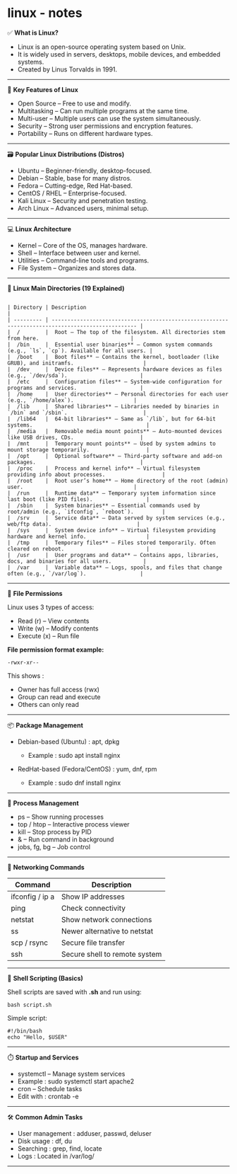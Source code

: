 # linux - notes

✅ **What is Linux?** <br>

 - Linux is an open-source operating system based on Unix.  <br>
 - It is widely used in servers, desktops, mobile devices, and embedded systems.  <br>
 - Created by Linus Torvalds in 1991.  <br>

<hr>

🔧 **Key Features of Linux**  <br>

 - Open Source – Free to use and modify.  <br>
 - Multitasking – Can run multiple programs at the same time.  <br>
 - Multi-user – Multiple users can use the system simultaneously.  <br>
 - Security – Strong user permissions and encryption features.  <br>
 - Portability – Runs on different hardware types.  <br>

<hr>

🗃️ **Popular Linux Distributions (Distros)**

 - Ubuntu – Beginner-friendly, desktop-focused.
 - Debian – Stable, base for many distros.
 - Fedora – Cutting-edge, Red Hat-based.
 - CentOS / RHEL – Enterprise-focused.
 - Kali Linux – Security and penetration testing. 
 - Arch Linux – Advanced users, minimal setup.

<hr>

💻 **Linux Architecture**

 - Kernel – Core of the OS, manages hardware.
 - Shell – Interface between user and kernel.
 - Utilities – Command-line tools and programs.
 - File System – Organizes and stores data.

<hr>

📁 **Linux Main Directories (19 Explained)**

```ssh

| Directory | Description                                                                                       |
| --------- | ------------------------------------------------------------------------------------------------- |
|  /        |  Root – The top of the filesystem. All directories stem from here.                             |
|  /bin     |  Essential user binaries** – Common system commands (e.g., `ls`, `cp`). Available for all users. |
|  /boot    |  Boot files** – Contains the kernel, bootloader (like GRUB), and initramfs.                      |
|  /dev     |  Device files** – Represents hardware devices as files (e.g., `/dev/sda`).                       |
|  /etc     |  Configuration files** – System-wide configuration for programs and services.                    |
|  /home    |  User directories** – Personal directories for each user (e.g., `/home/alex`).                   |
|  /lib     |  Shared libraries** – Libraries needed by binaries in `/bin` and `/sbin`.                        |
|  /lib64   |  64-bit libraries** – Same as `/lib`, but for 64-bit systems.                                    |
|  /media   |  Removable media mount points** – Auto-mounted devices like USB drives, CDs.                     |
|  /mnt     |  Temporary mount points** – Used by system admins to mount storage temporarily.                  |
|  /opt     |  Optional software** – Third-party software and add-on packages.                                 |
|  /proc    |  Process and kernel info** – Virtual filesystem providing info about processes.                  |
|  /root    |  Root user’s home** – Home directory of the root (admin) user.                                   |
|  /run     |  Runtime data** – Temporary system information since last boot (like PID files).                 |
|  /sbin    |  System binaries** – Essential commands used by root/admin (e.g., `ifconfig`, `reboot`).         |
|  /srv     |  Service data** – Data served by system services (e.g., web/ftp data).                           |
|  /sys     |  System device info** – Virtual filesystem providing hardware and kernel info.                   |
|  /tmp     |  Temporary files** – Files stored temporarily. Often cleared on reboot.                          |
|  /usr     |  User programs and data** – Contains apps, libraries, docs, and binaries for all users.          |
|  /var     |  Variable data** – Logs, spools, and files that change often (e.g., `/var/log`).                 |

```

<hr>

🔐 **File Permissions**

Linux uses 3 types of access:  <br>
 - Read (r) – View contents  <br>
 - Write (w) – Modify contents  <br>
 - Execute (x) – Run file  <br>

 **File permission format example:**
 ```ssh
-rwxr-xr--
```

This shows :  <br>
 - Owner has full access (rwx)  <br>
 - Group can read and execute  <br>
 - Others can only read  <br>

<hr>

📦 **Package Management**

 - Debian-based (Ubuntu) : apt, dpkg
   - Example : sudo apt install nginx

 - RedHat-based (Fedora/CentOS) : yum, dnf, rpm
   - Example : sudo dnf install nginx

<hr>
  
🧠 **Process Management**

 - ps – Show running processes
 - top / htop – Interactive process viewer
 - kill – Stop process by PID
 - & – Run command in background
 - jobs, fg, bg – Job control

<hr>

📄 **Networking Commands**

| Command             | Description                   |
| ------------------- | ----------------------------- |
|  ifconfig /  ip a   | Show IP addresses             |
|  ping               | Check connectivity            |
|  netstat            | Show network connections      |
|  ss                 | Newer alternative to netstat  |
|  scp  /  rsync      | Secure file transfer          |
|  ssh                | Secure shell to remote system |

<hr>

🧪 **Shell Scripting (Basics)**

Shell scripts are saved with **.sh** and run using:  
```ssh
bash script.sh
```

Simple script: <br>
```ssh
#!/bin/bash
echo "Hello, $USER"
```

<hr>

⏱️ **Startup and Services**

 - systemctl – Manage system services  <br>
  - Example : sudo systemctl start apache2  <br>
 - cron – Schedule tasks  <br>
  - Edit with : crontab -e  <br>

<hr>

🛠️ **Common Admin Tasks**

 - User management : adduser, passwd, deluser  <br>
 - Disk usage : df, du  <br>
 - Searching : grep, find, locate  <br>
 - Logs : Located in /var/log/  <br>

<hr>


